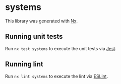 # systems

This library was generated with [Nx](https://nx.dev).


## Running unit tests

Run `nx test systems` to execute the unit tests via [Jest](https://jestjs.io).


## Running lint

Run `nx lint systems` to execute the lint via [ESLint](https://eslint.org/).


